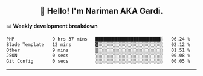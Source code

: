 <h2 align="center">👋 Hello! I'm Nariman AKA Gardi.</h2>

📊 **Weekly development breakdown**
<!--START_SECTION:waka-->

```txt
PHP              9 hrs 37 mins   ████████████████████████░   96.24 %
Blade Template   12 mins         ▓░░░░░░░░░░░░░░░░░░░░░░░░   02.12 %
Other            9 mins          ▒░░░░░░░░░░░░░░░░░░░░░░░░   01.51 %
JSON             0 secs          ░░░░░░░░░░░░░░░░░░░░░░░░░   00.08 %
Git Config       0 secs          ░░░░░░░░░░░░░░░░░░░░░░░░░   00.05 %
```

<!--END_SECTION:waka-->

-------